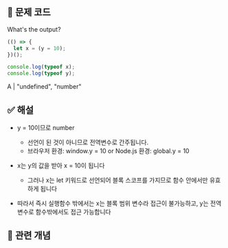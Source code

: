 ## 🔎 문제 코드

What's the output?

```js
(() => {
  let x = (y = 10);
})();

console.log(typeof x);
console.log(typeof y);
```

A | "undefined", "number"

## ✅ 해설

- y = 10이므로 number
  - 선언이 된 것이 아니므로 전역변수로 간주됩니다.
  - 브라우저 환경: window.y = 10 or Node.js 환경: global.y = 10
- x는 y의 값을 받아 x = 10이 됩니다

  - 그러나 x는 let 키워드로 선언되어 블록 스코프를 가지므로 함수 안에서만 유효하게 됩니다

- 따라서 즉시 실행함수 밖에서는 x는 블록 범위 변수라 접근이 불가능하고, y는 전역 변수로 함수밖에서도 접근 가능합니다

## 🧠 관련 개념
